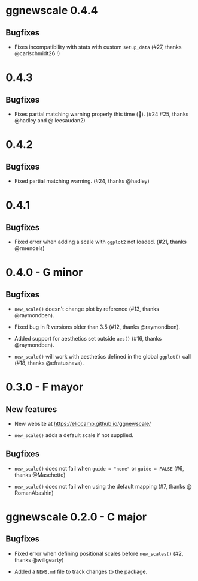 # ggnewscale 0.4.4

## Bugfixes 

* Fixes incompatibility with stats with custom `setup_data` (#27, thanks @carlschmidt26 !)

# 0.4.3

## Bugfixes

* Fixes partial matching warning properly this time (🤞️). (#24 #25, thanks @hadley and @ leesaudan2)


# 0.4.2

## Bugfixes

* Fixed partial matching warning. (#24, thanks @hadley)


# 0.4.1

## Bugfixes

* Fixed error when adding a scale with `ggplot2` not loaded. (#21, thanks @rmendels)

# 0.4.0 - G minor

## Bugfixes

* `new_scale()` doesn't change plot by reference (#13, thanks @raymondben).

* Fixed bug in R versions older than 3.5 (#12, thanks @raymondben).

* Added support for aesthetics set outside `aes()` (#16, thanks @raymondben).

* `new_scale()` will work with aesthetics defined in the global `ggplot()` call
(#18, thanks @efratushava).


# 0.3.0 - F mayor

## New features

- New website at https://eliocamp.github.io/ggnewscale/

- `new_scale()` adds a default scale if not supplied.

## Bugfixes

* `new_scale()` does not fail when `guide = "none"` or `guide = FALSE` (#6, thanks @Maschette)

* `new_scale()` does not fail when using the default mapping (#7, thanks @
RomanAbashin)


# ggnewscale 0.2.0 - C major

## Bugfixes

* Fixed error when defining positional scales before `new_scales()` (#2, thanks @willgearty)

* Added a `NEWS.md` file to track changes to the package.
